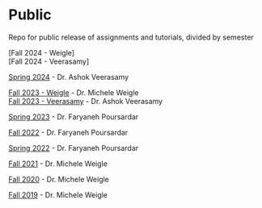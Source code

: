 # Public
Repo for public release of assignments and tutorials, divided by semester

[Fall 2024 - Weigle]  
[Fall 2024 - Veerasamy]

[Spring 2024](https://github.com/odu-cs625-datavis/public-Spring24-aveerasa/blob/master/README.md) - Dr. Ashok Veerasamy

[Fall 2023 - Weigle](https://github.com/odu-cs625-datavis/public-fall23-mcw/blob/main/README.md) - Dr. Michele Weigle  
[Fall 2023 - Veerasamy](https://github.com/odu-cs625-datavis/public-fall23-aveerasa/blob/main/README.md) - Dr. Ashok Veerasamy

[Spring 2023](Spr23/readme.md) - Dr. Faryaneh Poursardar

[Fall 2022](fall22/readme.md) - Dr. Faryaneh Poursardar

[Spring 2022](Spr22/readme.md) - Dr. Faryaneh Poursardar

[Fall 2021](fall21/README.md) - Dr. Michele Weigle

[Fall 2020](fall20/README.md) - Dr. Michele Weigle

[Fall 2019](fall19/README.md) - Dr. Michele Weigle
